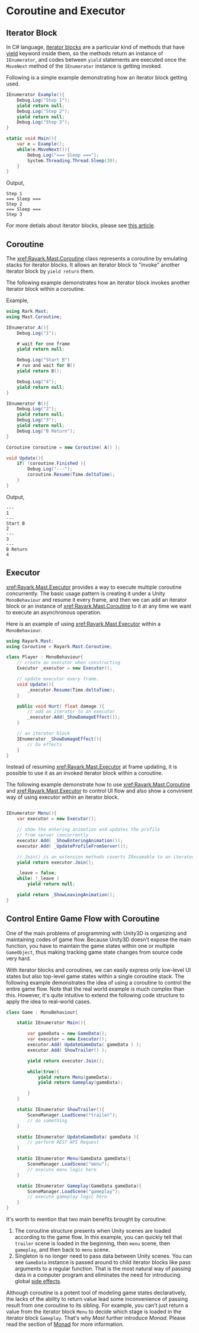 # Coroutine and Executor

## Iterator Block

In C# language, [iterator blocks](http://csharpindepth.com/Articles/Chapter6/IteratorBlockImplementation.aspx) are a particular kind of methods that have [yield](https://docs.microsoft.com/en-us/dotnet/csharp/language-reference/keywords/yield) keyword inside them, so the methods return an instance of `IEnumerator`, and codes between `yield` statements are  executed once the `MoveNext` method of the `IEnumerator` instance is getting invoked.

Following is a simple example demonstrating how an iterator block getting used.
```csharp
IEnumerator Example(){
    Debug.Log("Step 1");
    yield return null;
    Debug.Log("Step 2");
    yield return null;
    Debug.Log("Step 3");
}

static void Main(){
    var e = Example();
    while(e.MoveNext()){
        Debug.Log("=== Sleep ===");
        System.Threading.Thread.Sleep(30);
    }
}
```

Output,
```
Step 1
=== Sleep ===
Step 2
=== Sleep ===
Step 3
```

For more detials about iterator blocks, please see [this article](http://csharpindepth.com/Articles/Chapter6/IteratorBlockImplementation.aspx).


## Coroutine

The <xref:Rayark.Mast.Coroutine></xref> class represents a coroutine by emulating stacks for iterator blocks. It allows an iterator block to "invoke" another iterator block by `yield return` them.

The following example demonstrates how an iterator block invokes another iterator block within a coroutine.

Example,
```csharp
using Rark.Mast;
using Mast.Coroutine;

IEnumerator A(){
    Debug.Log("1");

    # wait for one frame
    yield return null;

    Debug.Log("Start B")
    # run and wait for B()
    yield return B();

    Debug.Log("4");
    yield return null;
}

IEnumerator B(){
    Debug.Log("2");
    yield return null;
    Debug.Log("3");
    yield return null;
    Debug.Log("B Return");
}

Coroutine coroutine = new Coroutine( A() );

void Update(){
    if( !coroutine.Finished ){
        Debug.Log("---");
        coroutine.Resume(Time.deltaTime);
    }
}
```

Output,
```
---
1
---
Start B
2
---
3
---
B Return
4
```

## Executor

<xref:Rayark.Mast.Executor></xref> provides a way to execute multiple coroutine concurrently. The basic usage pattern is creating it under a Unity `MonoBehaviour` and resume it every frame, and then we can add an iterator block or an instance of <xref:Rayark.Mast.Coroutine></xref> to it at any time we want to execute an asynchronous operation.

Here is an example of using <xref:Rayark.Mast.Executor></xref> within a `MonoBehaviour`.

```csharp
using Rayark.Mast;
using Coroutine = Rayark.Mast.Coroutine;

class Player : MonoBehaviour{
    // create an executor when constructing
    Executor _executor = new Executor();

    // update executor every frame.
    void Update(){
        _executor.Resume(Time.deltaTime);
    }

    public void Hurt( float damage ){
        // add an iterator to an executor
        _executor.Add(_ShowDamageEffect());
    }

    // an iterator block
    IEnumerator _ShowDamageEffect(){
        // Do effects
    }
}
```

Instead of resuming <xref:Rayark.Mast.Executor></xref> at frame updating, it is possible to use it as an invoked iterator block within a coroutine.

The following example demonstrate how to use <xref:Rayark.Mast.Coroutine></xref>
and <xref:Rayark.Mast.Executor></xref> to control UI flow and also show a convinient way of using executor within an iterator block.
```csharp

IEnumerator Menu(){
    var executor = new Executor();

    // show the entering animation and updates the profile 
    // from server concurrently
    executor.Add( _ShowEnteringAnimation());
    executor.Add( _UpdateProfileFromServer());

    // Join() is an extension methods coverts IResumable to an iterator block
    yield return executor.Join();

    _leave = false;
    while( !_leave )
        yield return null;

    yield return _ShowLeavingAnimation();
}
```

## Control Entire Game Flow with Coroutine

One of the main problems of programming with Unity3D is organizing and maintaining codes of game flow. Because Unity3D doesn't expose the main function, you have to maintain the game states within one or multiple `GameObject`, thus making tracking game state changes from source code very hard.

With iterator blocks and coroutines, we can easily express only low-level UI states but also top-level game states within a single coroutine stack. The following example demonstrates the idea of using a coroutine to control the entire game flow. Note that the real world example is much complex than this. However, it's quite intuitive to extend the following code structure to apply the idea to real-world cases.

```csharp
class Game : MonoBehaviour{

    static IEnumerator Main(){

        var gameData = new GameData();
        var executor = new Executor();
        executor.Add( UpdateGameData( gameData ) );
        executor.Add( ShowTrailer() );

        yield return executor.Join();

        while(true){
            yield return Menu(gameData);
            yield return Gameplay(gameData);

        }
    }

    static IEnumerator ShowTrailer(){
        SceneManager.LoadScene("trailer");
        // do something
    }

    static IEnumerator UpdateGameData( gameData ){
        // perform REST API Request
    }

    static IEnumerator Menu(GameData gameData){
        SceneManager.LoadScene("menu");
        // execute menu logic here
    }

    static IEnumerator Gameplay(GameData gameData){
        SceneManager.LoadScene("gameplay");
        // execute gameplay logic here
    }
}
```

It's worth to mention that two main benefits brought by coroutine:
1. The coroutine structure presents when Unity scenes are loaded according to the game flow. In this example, you can quickly tell that `trailer` scene is loaded in the beginning, then `menu` scene, then `gameplay`, and then back to `menu` scene.
2. Singleton is no longer need to pass data between Unity scenes. You can see `GameData` instance is passed around to child iterator blocks like pass arguments to a regular function. That is the most natural way of passing data in a computer program and eliminates the need for introducing global [side effects](https://en.wikipedia.org/w/index.php?title=Side_effect_(computer_science)&oldid=855461052).

Although coroutine is a potent tool of modeling game states declaratively, the lacks of the ability to return value lead some inconvenience of passing result from one coroutine to its sibling. For example, you can't just return a value from the iterator block `Menu` to decide which stage is loaded in the iterator block `Gameplay`. That's why *Mast* further introduce *Monad*. Please read the section of [Monad](monad.md) for more information.